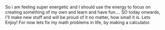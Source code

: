So i am feeling super energetic and I should use the energy to focus on creating something of my own and learn and have fun....
SO today onwards, I'll make new stuff and will be proud of it no matter, how small it is. 
Lets Enjoy!
For now lets fix my math problems in life, by making a calculator.
